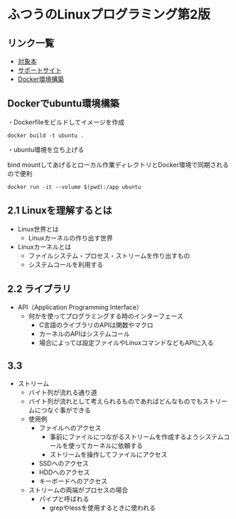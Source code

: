# ふつうのLinuxプログラミング第2版

## リンク一覧

- [対象本](https://www.amazon.co.jp/dp/B075ST51Y5)
- [サポートサイト](https://i.loveruby.net/stdlinux2/)
- [Docker環境構築](https://www.isoroot.jp/blog/4714/)

## Dockerでubuntu環境構築

・Dockerfileをビルドしてイメージを作成

```terminal
docker build -t ubuntu .
```

・ubuntu環境を立ち上げる

bind mountしてあげるとローカル作業ディレクトリとDocker環境で同期されるので便利

```terminal
docker run -it --volume $(pwd):/app ubuntu
```

## 2.1 Linuxを理解するとは

- Linux世界とは
  - Linuxカーネルの作り出す世界
- Linuxカーネルとは
  - ファイルシステム・プロセス・ストリームを作り出すもの
  - システムコールを利用する

## 2.2 ライブラリ

- API（Application Programming Interface）
  - 何かを使ってプログラミングする時のインターフェース
    - C言語のライブラリのAPIは関数やマクロ
    - カーネルのAPIはシステムコール
    - 場合によっては設定ファイルやLinuxコマンドなどもAPIに入る

## 3.3 

- ストリーム
  - バイト列が流れる通り道
  - バイト列が流れとして考えられるものであればどんなものでもストリームにつなぐ事ができる
  - 使用例
    - ファイルへのアクセス
      - 事前にファイルにつながるストリームを作成するようシステムコールを使ってカーネルに依頼する
      - ストリームを操作してファイルにアクセス
    - SSDへのアクセス
    - HDDへのアクセス
    - キーボードへのアクセス
  - ストリームの両端がプロセスの場合
    - パイプと呼ばれる
      - grepやlessを使用するときに使われる
